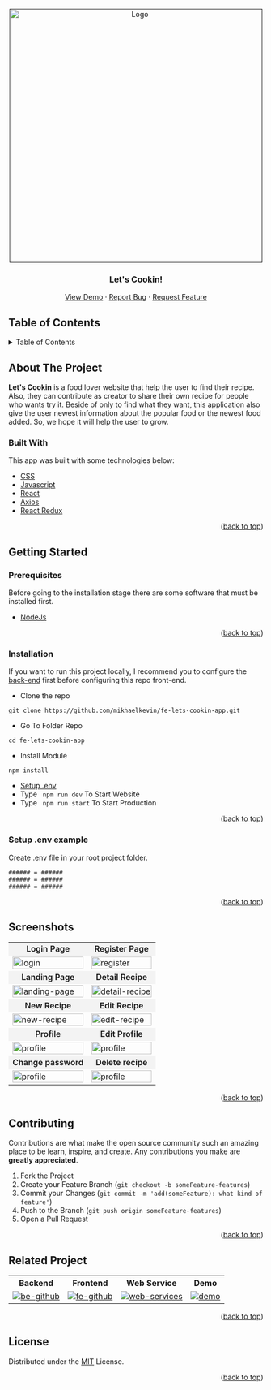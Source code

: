 <div id="top"></div>

<!-- PROJECT LOGO -->
<br />
<div align="center">
  <a href="">
    <img src="https://res.cloudinary.com/nocturncloud/image/upload/v1662178841/lets-cookin-app/README/Logo_sblbto.png" alt="Logo" width="500px">
  </a>

  <h3 align="center">Let's Cookin!</h3>

  <p align="center">
    <a href="#">View Demo</a>
    ·
    <a href="https://github.com/mikhaelkevin/fe-lets-cookin-app/issues">Report Bug</a>
    ·
    <a href="https://github.com/mikhaelkevin/fe-lets-cookin-app/issues">Request Feature</a>
  </p>
</div>

<!-- TABLE OF CONTENTS -->

## Table of Contents

<details>
  <summary>Table of Contents</summary>
  <ol>
    <li>
      <a href="#about-the-project">About The Project</a>
      <ul>
        <li><a href="#built-with">Built With</a></li>
      </ul>
    </li>
    <li>
      <a href="#getting-started">Getting Started</a>
      <ul>
        <li><a href="#prerequisites">Prerequisites</a></li>
        <li><a href="#installation">Installation</a></li>
        <li><a href="#setup-env-example">Setup .env example</a></li>
      </ul>
    </li>
    <li><a href="#screenshoots">Screenshots</a></li>
    <li><a href="#contributing">Contributing</a></li>
    <li><a href="#related-project">Related Project</a></li>
    <li><a href="#our-team">Contact</a></li>
    <li><a href="#license">License</a></li>
  </ol>
</details>

<!-- ABOUT THE PROJECT -->

## About The Project

**Let's Cookin** is a food lover website that help the user to find their recipe. Also, they can contribute as creator to share their own recipe for people who wants try it.
Beside of only to find what they want, this application also give the user newest information about the popular food or the newest food added. So, we hope it will help the user to grow.

### Built With

This app was built with some technologies below:

- [CSS](https://developer.mozilla.org/en-US/docs/Web/CSS)
- [Javascript](https://www.javascript.com/)
- [React](https://reactjs.org/)
- [Axios](https://axios-http.com/)
- [React Redux](https://react-redux.js.org/introduction/getting-started)

<p align="right">(<a href="#top">back to top</a>)</p>

<!-- GETTING STARTED -->

## Getting Started

### Prerequisites

Before going to the installation stage there are some software that must be installed first.

- [NodeJs](https://nodejs.org/en/download/)

<p align="right">(<a href="#top">back to top</a>)</p>

### Installation

If you want to run this project locally, I recommend you to configure the [back-end](https://github.com/mikhaelkevin/lets-cookin-backend) first before configuring this repo front-end.

- Clone the repo

```
git clone https://github.com/mikhaelkevin/fe-lets-cookin-app.git
```

- Go To Folder Repo

```
cd fe-lets-cookin-app
```

- Install Module

```
npm install
```

- <a href="#setup-env">Setup .env</a>
- Type ` npm run dev` To Start Website
- Type ` npm run start` To Start Production

<p align="right">(<a href="#top">back to top</a>)</p>

### Setup .env example

Create .env file in your root project folder.

```
###### = ######
###### = ######
###### = ######
```

<p align="right">(<a href="#top">back to top</a>)</p>

## Screenshots

<p align="center" display=flex>
   
<table>
<tr>
    <td style='text-align: center; background-color: #6661; font-weight: 600'>Login Page</td>
    <td style='text-align: center; background-color: #6661; font-weight: 600'>Register Page</td>
  </tr>
  <tr>
    <td><image src="https://res.cloudinary.com/nocturncloud/image/upload/v1662179683/lets-cookin-app/README/Login_kymhcv.png" alt="login" width=100%></td>
    <td><image src="https://res.cloudinary.com/nocturncloud/image/upload/v1662179788/lets-cookin-app/README/Register_a3uuto.png" alt ="register" width=100%/></td>
  </tr>
   <tr>
    <td style='text-align: center; background-color: #6661; font-weight: 600'>Landing Page</td>
    <td style='text-align: center; background-color: #6661; font-weight: 600'>Detail Recipe</td>
  </tr>
  <tr>
    <td><image src="https://res.cloudinary.com/nocturncloud/image/upload/v1662179885/lets-cookin-app/README/Landing_Page_bp6gpj.png" alt="landing-page" width=100%></td>
    <td><image src="https://res.cloudinary.com/nocturncloud/image/upload/v1662180427/lets-cookin-app/README/Detail_Recipe_onvcov.png" alt="detail-recipe" width=100%/></td>
  </tr>
  <tr>
    <td style='text-align: center; background-color: #6661; font-weight: 600'>New Recipe</td>
    <td style='text-align: center; background-color: #6661; font-weight: 600'>Edit Recipe</td>
  </tr>
  <tr>
    <td><image src="https://res.cloudinary.com/nocturncloud/image/upload/v1662180545/lets-cookin-app/README/New_Recipe_npyan5.png" alt="new-recipe" width=100%></td>
    <td><image src="https://res.cloudinary.com/nocturncloud/image/upload/v1662180630/lets-cookin-app/README/Edit_Recipe_zne7zy.png" alt="edit-recipe" width=100%/></td>
  </tr>
  <tr>
    <td style='text-align: center; background-color: #6661; font-weight: 600'>Profile</td>
    <td style='text-align: center; background-color: #6661; font-weight: 600'>Edit Profile</td>
  </tr>
  <tr>
    <td><image src="https://res.cloudinary.com/nocturncloud/image/upload/v1662180705/lets-cookin-app/README/Profile_h94qhh.png" alt="profile" width=100%></td>
    <td><image src="https://res.cloudinary.com/nocturncloud/image/upload/v1662289239/lets-cookin-app/README/Edit_Profile_l7bd4y.png" alt="profile" width=100%></td>
  </tr>
  <tr>
    <td style='text-align: center; background-color: #6661; font-weight: 600'>Change password</td>
    <td style='text-align: center; background-color: #6661; font-weight: 600'>Delete recipe</td>
  </tr>
  <tr>
    <td><image src="https://res.cloudinary.com/nocturncloud/image/upload/v1662289349/lets-cookin-app/README/Change_Password_edcwss.png" alt="profile" width=100%></td>
    <td><image src="https://res.cloudinary.com/nocturncloud/image/upload/v1662289487/lets-cookin-app/README/Delete_Recipe_y5oyj2.png" alt="profile" width=100%></td>
  </tr>
</table>
      
</p>
<p align="right">(<a href="#top">back to top</a>)</p>

## Contributing

Contributions are what make the open source community such an amazing place to be learn, inspire, and create. Any contributions you make are **greatly appreciated**.

1. Fork the Project
2. Create your Feature Branch (`git checkout -b someFeature-features`)
3. Commit your Changes (`git commit -m 'add(someFeature): what kind of feature'`)
4. Push to the Branch (`git push origin someFeature-features`)
5. Open a Pull Request

<p align="right">(<a href="#top">back to top</a>)</p>

## Related Project

<center>
<table> 
    <tr>
    <th>Backend</th>
    <th>Frontend</th>
    <th>Web Service</th>
    <th>Demo</th>
    </tr>
    <tr>
    <td>
    <a href="https://github.com/mikhaelkevin/lets-cookin-backend"> 
    <img src="https://img.shields.io/badge/github-%23121011.svg?style=for-the-badge&logo=github&logoColor=white" alt="be-github"/>
    </a>
    </td>
    <td> 
    <a href="https://github.com/mikhaelkevin/fe-lets-cookin-app"> 
    <img src="https://img.shields.io/badge/github-%23121011.svg?style=for-the-badge&logo=github&logoColor=white" alt="fe-github">
    <a/>
    </td>
    <td> 
    <a href="#"> 
    <img src="https://img.shields.io/badge/heroku-%23430098.svg?style=for-the-badge&logo=heroku&logoColor=white" alt="web-services">
    <a/>
    </td>
    <td> 
    <a href="#"> 
    <img src="https://img.shields.io/badge/Firebase-039BE5?style=for-the-badge&logo=Firebase&logoColor=white" alt="demo">
    <a/>
    </td>
    </tr>
</table>
</center>

<p align="right">(<a href="#top">back to top</a>)</p>

## License

Distributed under the [MIT](/LICENSE) License.

<p align="right">(<a href="#top">back to top</a>)</p>

